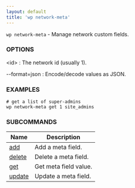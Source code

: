 ```yaml
---
layout: default
title: 'wp network-meta'
---
```


`wp network-meta` - Manage network custom fields.

### OPTIONS

&lt;id&gt;
: The network id (usually 1).

--format=json
: Encode/decode values as JSON.

### EXAMPLES

    # get a list of super-admins
    wp network-meta get 1 site_admins

### SUBCOMMANDS

<table>
	<thead>
	<tr>
		<th>Name</th>
		<th>Description</th>
	</tr>
	</thead>
	<tbody>
		<tr>
			<td><a href="/commands/network-meta/add/">add</a></td>
			<td>Add a meta field.</td>
		</tr>
		<tr>
			<td><a href="/commands/network-meta/delete/">delete</a></td>
			<td>Delete a meta field.</td>
		</tr>
		<tr>
			<td><a href="/commands/network-meta/get/">get</a></td>
			<td>Get meta field value.</td>
		</tr>
		<tr>
			<td><a href="/commands/network-meta/update/">update</a></td>
			<td>Update a meta field.</td>
		</tr>
	</tbody>
</table>

